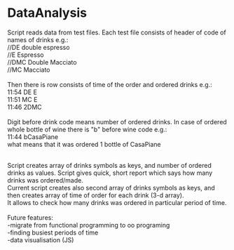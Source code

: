 DataAnalysis
============

Script reads data from test files. Each test file consists of header of code of names of drinks e.g.:<br>
//DE double espresso<br>
//E Espresso<br>
//DMC Double Macciato<br>
//MC Macciato<br><br>
Then there is row consists of time of the order and ordered drinks e.g.:<br>
11:54 DE E<br>
11:51 MC E<br>
11:46 2DMC<br><br>
Digit before drink code means number of ordered drinks. In case of ordered whole bottle of wine there is "b" before wine code e.g.:<br>
11:44 bCasaPiane<br>
what means that it was ordered 1 bottle of CasaPiane<br><br>

Script creates array of drinks symbols as keys, and number of ordered drinks as values. Script gives quick, short report which says how many drinks was ordered/made.<br>
Current script creates also second array of drinks symbols as keys, and then creates array of time of order for each drink (3-d array).<br>
It allows to check how many drinks was ordered in particular period of time.<br>
<br>
Future features:<br>
-migrate from functional programming to oo programing<br>
-finding busiest periods of time<br>
-data visualisation (JS)<br>

